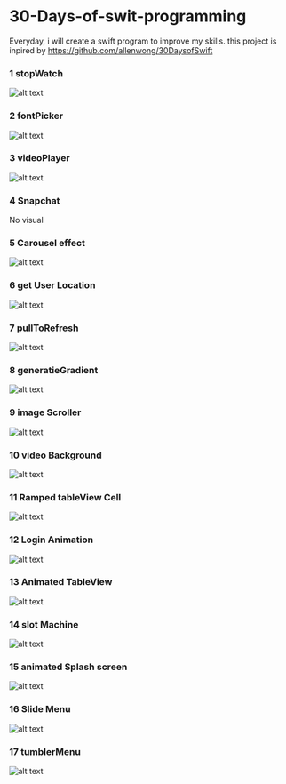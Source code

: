 # 30-Days-of-swit-programming

Everyday, i will create a swift program to improve my skills. this project is inpired by https://github.com/allenwong/30DaysofSwift
### 1 stopWatch

![alt text](https://github.com/MadNoodle/30-Days-of-swit-programming/blob/master/01_stopWatch/stopWatch.gif)

### 2 fontPicker
![alt text](https://github.com/MadNoodle/30-Days-of-swit-programming/blob/master/fontPicker/fontPicker.gif)

### 3 videoPlayer
![alt text](https://github.com/MadNoodle/30-Days-of-swit-programming/blob/master/videoPlayer/videoPlayer.gif)

### 4 Snapchat
No visual

### 5 Carousel effect
![alt text](https://github.com/MadNoodle/30-Days-of-swit-programming/blob/master/Carousel/carousel.gif)

### 6 get User Location
![alt text](https://github.com/MadNoodle/30-Days-of-swit-programming/blob/master/GetLocation/getLocation.gif)

### 7 pullToRefresh
![alt text](https://github.com/MadNoodle/30-Days-of-swit-programming/blob/master/pullToRefresh/pullTpRefresh.gif)

### 8 generatieGradient 
![alt text](https://github.com/MadNoodle/30-Days-of-swit-programming/blob/master/gradient/gradient.gif)

### 9 image Scroller
![alt text](https://github.com/MadNoodle/30-Days-of-swit-programming/blob/master/imageScroller/imageScroller.gif)

### 10 video Background
![alt text](https://github.com/MadNoodle/30-Days-of-swit-programming/blob/master/videoBg/videoBg.gif)

### 11 Ramped tableView Cell
![alt text](https://github.com/MadNoodle/30-Days-of-swit-programming/blob/master/ClearTableViewCell/clearTableViewCell.gif)

### 12 Login Animation
![alt text](https://github.com/MadNoodle/30-Days-of-swit-programming/blob/master/LoginAnimation/loginAnimation.gif)

### 13 Animated TableView
![alt text](https://github.com/MadNoodle/30-Days-of-swit-programming/blob/master/animTableView/animatedTableView.gif)

### 14 slot Machine
![alt text](https://github.com/MadNoodle/30-Days-of-swit-programming/blob/master/slotMachine/slotMachine.gif)

### 15 animated Splash screen
![alt text](https://github.com/MadNoodle/30-Days-of-swit-programming/blob/master/animatedSplash/animatedSplash.gif)

### 16 Slide Menu
![alt text](https://github.com/MadNoodle/30-Days-of-swit-programming/blob/master/SlideMenu/slideMennu.gif)

### 17 tumblerMenu
![alt text](https://github.com/MadNoodle/30-Days-of-swit-programming/blob/master/TumblerMenu/tumblerMenu.gif)

